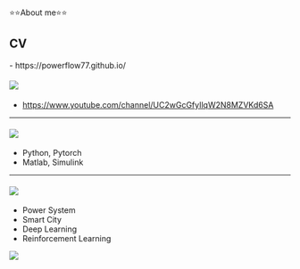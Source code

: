 ⭐⭐About me⭐⭐

<h2>CV</h2>
- https://powerflow77.github.io/

#### ![](https://img.shields.io/badge/-Youtube-red)
- https://www.youtube.com/channel/UC2wGcGfyIlqW2N8MZVKd6SA

<hr class="style1">

#### ![](https://img.shields.io/badge/-Tools-yellow)
- Python, Pytorch
- Matlab, Simulink

<hr class="style1">


#### ![](https://img.shields.io/badge/-Research_interest-green)
- Power System
- Smart City
- Deep Learning
- Reinforcement Learning



<img src="https://img.shields.io/badge/Python-#3776AB?style=for-the-badge&logo=Python&logoColor=white">



<!--
**powerflow77/powerflow77** is a ✨ _special_ ✨ repository because its `README.md` (this file) appears on your GitHub profile.

Here are some ideas to get you started:

- 🔭 I’m currently working on ...
- 🌱 I’m currently learning ...
- 👯 I’m looking to collaborate on ...
- 🤔 I’m looking for help with ...
- 💬 Ask me about ...
- 📫 How to reach me: ...
- 😄 Pronouns: ...
- ⚡ Fun fact: ...
-->

